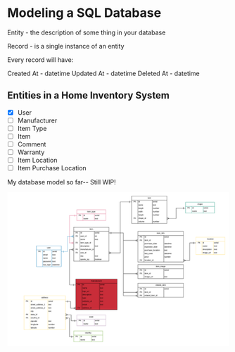 # Modeling a SQL Database

Entity - the description of some thing in your database

Record - is a single instance of an entity

Every record will have:

Created At - datetime
Updated At - datetime
Deleted At - datetime

## Entities in a Home Inventory System

- [x] User
- [ ] Manufacturer
- [ ] Item Type
- [ ] Item
- [ ] Comment
- [ ] Warranty
- [ ] Item Location
- [ ] Item Purchase Location

My database model so far-- Still WIP!

![model](Model.png)
